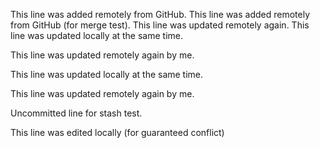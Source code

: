 This line was added remotely from GitHub.
This line was added remotely from GitHub (for merge test).
This line was updated remotely again.
This line was updated locally at the same time.

This line was updated remotely again by me.

This line was updated locally at the same time.

This line was updated remotely again by me.

Uncommitted line for stash test.

This line was edited locally (for guaranteed conflict)



